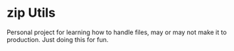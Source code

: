 # zip Utils

Personal project for learning how to handle files, may or may not make it to production. Just doing this for fun.